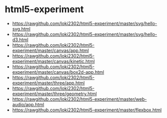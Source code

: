 html5-experiment
================

* https://rawgithub.com/loki2302/html5-experiment/master/svg/hello-svg.html
* https://rawgithub.com/loki2302/html5-experiment/master/svg/hello-d3.html
* https://rawgithub.com/loki2302/html5-experiment/master/canvas/app.html
* https://rawgithub.com/loki2302/html5-experiment/master/canvas/kinetic.html
* https://rawgithub.com/loki2302/html5-experiment/master/canvas/box2d-app.html
* https://rawgithub.com/loki2302/html5-experiment/master/three/app.html
* https://rawgithub.com/loki2302/html5-experiment/master/three/geometry.html
* https://rawgithub.com/loki2302/html5-experiment/master/web-audio/app.html
* https://rawgithub.com/loki2302/html5-experiment/master/flexbox.html

